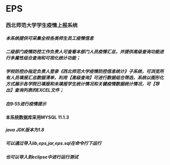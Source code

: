 # EPS
### 西北师范大学学生疫情上报系统<br>
   #####   本系统提供可采集全校各类师生员工疫情信息<br>
   #####   二级部门疫情防控工作负责人可查看本部门人员疫情汇总，并提供高级查询功能进行多属性组合查询和可视化统计功能；
   #####   学校防控办指定负责人登录《西北师范大学疫情防控信息统计》子系统，可浏览所有人员填报汇总数据清单，利用【高级查询】可进行数据组合筛选，系统以图形化方式展示各学院已填报和未填报学生统计情况和关键疫情数据统计情况，可【导出】查询列表的EXCEL文件；
   #####    在9:55进行疫情提示

 ####  本系统数据库采用MYSQL 11.1.3<br>
 #####   java JDK版本为1.8<br>
 #####   可以通过导入lib,eps,jar,eps.sql在命令行下运行<br>
 #####   也可以导入到eclipse中进行运行测试<br>
